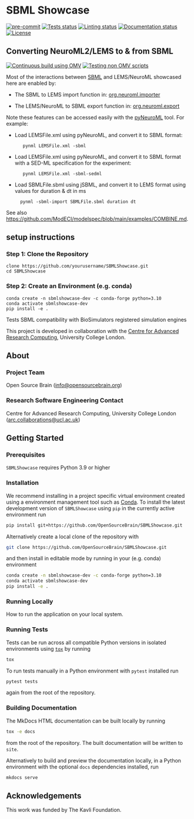 # SBML Showcase

[![pre-commit](https://img.shields.io/badge/pre--commit-enabled-brightgreen?logo=pre-commit&logoColor=white)](https://github.com/pre-commit/pre-commit)
[![Tests status][tests-badge]][tests-link]
[![Linting status][linting-badge]][linting-link]
[![Documentation status][documentation-badge]][documentation-link]
[![License][license-badge]](./LICENSE.md)

## Converting NeuroML2/LEMS to & from SBML

[![Continuous build using OMV](https://github.com/OpenSourceBrain/SBMLShowcase/actions/workflows/omv-ci.yml/badge.svg)](https://github.com/OpenSourceBrain/SBMLShowcase/actions/workflows/omv-ci.yml) [![Testing non OMV scripts](https://github.com/OpenSourceBrain/SBMLShowcase/actions/workflows/non-omv.yml/badge.svg)](https://github.com/OpenSourceBrain/SBMLShowcase/actions/workflows/non-omv.yml)

Most of the interactions between [SBML](https://sbml.org) and LEMS/NeuroML showcased here are enabled by:

- The SBML to LEMS import function in: [org.neuroml.importer](https://github.com/NeuroML/org.neuroml.import/blob/master/src/main/java/org/neuroml/importer/sbml/SBMLImporter.java)

- The LEMS/NeuroML to SBML export function in: [org.neuroml.export](https://github.com/NeuroML/org.neuroml.export/blob/master/src/main/java/org/neuroml/export/sbml/SBMLWriter.java)

Note these features can be accessed easily with the [pyNeuroML](https://docs.neuroml.org/Userdocs/Software/pyNeuroML.html) tool. For example:

- Load LEMSFile.xml using pyNeuroML, and convert it to SBML format:

         pynml LEMSFile.xml -sbml

- Load LEMSFile.xml using pyNeuroML, and convert it to SBML format with a SED-ML specification for the experiment:

         pynml LEMSFile.xml -sbml-sedml

- Load SBMLFile.sbml using jSBML, and convert it to LEMS format using values for duration & dt in ms

        pynml -sbml-import SBMLFile.sbml duration dt

See also <https://github.com/ModECI/modelspec/blob/main/examples/COMBINE.md>.

## setup instructions

### Step 1: Clone the Repository

```
clone https://github.com/yourusername/SBMLShowcase.git
cd SBMLShowcase
```

### Step 2: Create an Environment (e.g. conda)

```
conda create -n sbmlshowcase-dev -c conda-forge python=3.10
conda activate sbmlshowcase-dev
pip install -e .
```

<!-- prettier-ignore-start -->
[tests-badge]:              https://github.com/OpenSourceBrain/SBMLShowcase/actions/workflows/tests.yml/badge.svg
[tests-link]:               https://github.com/OpenSourceBrain/SBMLShowcase/actions/workflows/tests.yml
[linting-badge]:            https://github.com/OpenSourceBrain/SBMLShowcase/actions/workflows/linting.yml/badge.svg
[linting-link]:             https://github.com/OpenSourceBrain/SBMLShowcase/actions/workflows/linting.yml
[documentation-badge]:      https://github.com/OpenSourceBrain/SBMLShowcase/actions/workflows/docs.yml/badge.svg
[documentation-link]:       https://github.com/OpenSourceBrain/SBMLShowcase/actions/workflows/docs.yml
[license-badge]:            https://img.shields.io/badge/License-BSD_3--Clause-blue.svg
<!-- prettier-ignore-end -->

Tests SBML compatibility with BioSimulators registered simulation engines

This project is developed in collaboration with the
[Centre for Advanced Research Computing](https://ucl.ac.uk/arc), University
College London.

## About

### Project Team

Open Source Brain ([info@opensourcebrain.org](mailto:info@opensourcebrain.org))

<!-- TODO: how do we have an array of collaborators ? -->

### Research Software Engineering Contact

Centre for Advanced Research Computing, University College London
([arc.collaborations@ucl.ac.uk](mailto:arc.collaborations@ucl.ac.uk))

## Getting Started

### Prerequisites

<!-- Any tools or versions of languages needed to run code. For example specific Python or Node versions. Minimum hardware requirements also go here. -->

`SBMLShowcase` requires Python 3.9 or higher

### Installation

<!-- How to build or install the application. -->

We recommend installing in a project specific virtual environment created using
a environment management tool such as
[Conda](https://docs.conda.io/projects/conda/en/stable/). To install the latest
development version of `SBMLShowcase` using `pip` in the currently active
environment run

```sh
pip install git+https://github.com/OpenSourceBrain/SBMLShowcase.git
```

Alternatively create a local clone of the repository with

```sh
git clone https://github.com/OpenSourceBrain/SBMLShowcase.git
```

and then install in editable mode by running in your (e.g. conda) environment

```sh
conda create -n sbmlshowcase-dev -c conda-forge python=3.10
conda activate sbmlshowcase-dev
pip install -e .
```

### Running Locally

How to run the application on your local system.

### Running Tests

<!-- How to run tests on your local system. -->

Tests can be run across all compatible Python versions in isolated environments
using [`tox`](https://tox.wiki/en/latest/) by running

```sh
tox
```

To run tests manually in a Python environment with `pytest` installed run

```sh
pytest tests
```

again from the root of the repository.

### Building Documentation

The MkDocs HTML documentation can be built locally by running

```sh
tox -e docs
```

from the root of the repository. The built documentation will be written to
`site`.

Alternatively to build and preview the documentation locally, in a Python
environment with the optional `docs` dependencies installed, run

```sh
mkdocs serve
```

## Acknowledgements

This work was funded by The Kavli Foundation.

